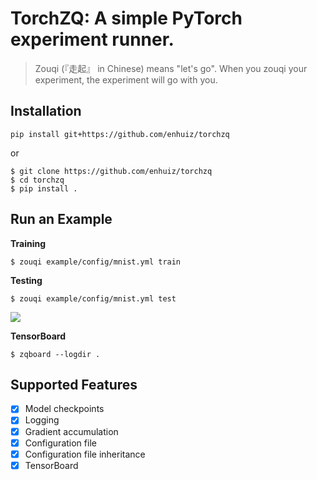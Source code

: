 # TorchZQ: A simple PyTorch experiment runner.

> Zouqi (『走起』 in Chinese) means "let's go". When you zouqi your experiment, the experiment will go with you.

## Installation

```
pip install git+https://github.com/enhuiz/torchzq
```

or

```
$ git clone https://github.com/enhuiz/torchzq
$ cd torchzq
$ pip install .
```

## Run an Example

**Training**

```
$ zouqi example/config/mnist.yml train
```


**Testing**

```
$ zouqi example/config/mnist.yml test
```

![](example/animation.gif)


**TensorBoard**

```
$ zqboard --logdir .
```

## Supported Features

- [x] Model checkpoints
- [x] Logging
- [x] Gradient accumulation
- [x] Configuration file
- [x] Configuration file inheritance
- [x] TensorBoard
